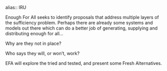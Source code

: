 alias:: IRU

Enough For All seeks to identify proposals that address multiple layers of the sufficiency problem. 
Perhaps there are already some systems and models out there which can do a better job of generating, supplying and distributing enough for all…

Why are they not in place?

Who says they will, or won’t, work?

EFA will explore the tried and tested, and present some Fresh Alternatives.
